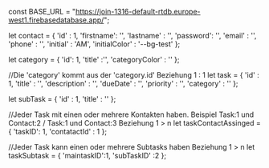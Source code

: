 const BASE_URL = "https://join-1316-default-rtdb.europe-west1.firebasedatabase.app/";

let contact = {
    'id' : 1,
    'firstname': '',
    'lastname' : '',
    'password': '',
    'email' : '',
    'phone' : '',
    'initial' : 'AM',
    'initialColor' : '--bg-test' 
};

let category = {
    'id': 1,
    'title' :'',
    'categoryColor' : '' 
};

//Die 'category' kommt aus der 'category.id' Beziehung 1 : 1
let task = {
    'id' : 1,
    'title' : '',
    'description' : '',
    'dueDate' : '',
    'priority' : '',
    'category' : ''
};

let subTask = {
    'id' : 1,
    'title' : ''
};

//Jeder Task mit einen oder mehrere Kontakten haben. Beispiel Task:1 und Contact:2 / Task:1 und Contact:3 Beziehung 1 > n
let taskContactAssinged = {
    'taskID': 1,
    'contatactId' : 1
};

//Jeder Task kann einen oder mehrere Subtasks haben Beziehung 1 > n
let taskSubtask = {
    'maintaskID':1,
    'subTaskID' :2
};



